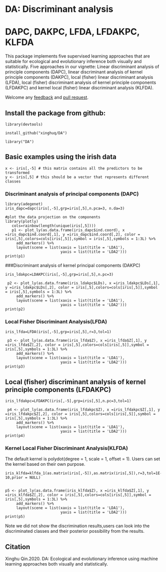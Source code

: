 
# DA: Discriminant analysis


#  DAPC, DAKPC, LFDA, LFDAKPC, KLFDA

This package implements five supervised learning approaches that are suitable for ecological and evolutionary inference both visually and statistically. Five approaches in our vignette: Linear discriminant analysis of principle components (DAPC), linear discriminant analysis of kernel principle components (DAKPC), local (fisher) linear discriminant analysis (LFDA), local (fisher) discriminant analysis of kernel principle components (LFDAKPC) and kernel local (fisher) linear discriminant analysis (KLFDA). 

Welcome any [feedback](https://github.com/xinghuq/DA/issues) and [pull request](https://github.com/xinghuq/DA/pulls).  


## Install the package from github:
```{R}
library(devtools)

install_github("xinghuq/DA")

library("DA")
```

## Basic examples using the irish data

```{R}
x <- iris[,-5] # this matrix contains all the predictors to be transformed
y <- iris[,5] # this should be a vector that represents different classes

```

###  Discriminant analysis of principal components (DAPC)
```{R}
library(adegenet)
iris_dapc=dapc(iris[,-5],grp=iris[,5],n.pca=3, n.da=3)

#plot the data projection on the components
library(plotly)
   cols=rainbow(length(unique(iris[,5])))
   p1 <- plot_ly(as.data.frame(iris_dapc$ind.coord), x =iris_dapc$ind.coord[,1], y =iris_dapc$ind.coord[,2], color = iris[,5],colors=cols[iris[,5]],symbol = iris[,5],symbols = 1:3L) %>% 
     add_markers() %>%
     layout(scene = list(xaxis = list(title = 'LDA1'),
                         yaxis = list(title = 'LDA2')))
print(p1)
```
###Discriminant analysis of kernel principal components (DAKPC)

```{r}
iris_ldakpc=LDAKPC(iris[,-5],grp=iris[,5],n.pc=3)

 p2 <- plot_ly(as.data.frame(iris_ldakpc$LDs), x =iris_ldakpc$LDs[,1], y =iris_ldakpc$LDs[,2], color = iris[,5],colors=cols[iris[,5]],symbol = iris[,5],symbols = 1:3L) %>% 
     add_markers() %>%
     layout(scene = list(xaxis = list(title = 'LDA1'),
                         yaxis = list(title = 'LDA2')))
print(p2)
```


### Local Fisher Discriminant Analysis(LFDA)

```{R}
iris_lfda=LFDA(iris[,-5],grp=iris[,5],r=3,tol=1)

 p3 <- plot_ly(as.data.frame(iris_lfda$Z), x =iris_lfda$Z[,1], y =iris_lfda$Z[,2], color = iris[,5],colors=cols[iris[,5]],symbol = iris[,5],symbols = 1:3L) %>% 
     add_markers() %>%
     layout(scene = list(xaxis = list(title = 'LDA1'),
                         yaxis = list(title = 'LDA2')))
print(p3)

```
##  Local (fisher) discriminant analysis of kernel principle components (LFDAKPC)
```{R}
iris_lfdakpc=LFDAKPC(iris[,-5],grp=iris[,5],n.pc=3,tol=1)

 p4 <- plot_ly(as.data.frame(iris_lfdakpc$Z), x =iris_lfdakpc$Z[,1], y =iris_lfdakpc$Z[,2], color = iris[,5],colors=cols[iris[,5]],symbol = iris[,5],symbols = 1:3L) %>% 
     add_markers() %>%
     layout(scene = list(xaxis = list(title = 'LDA1'),
                         yaxis = list(title = 'LDA2')))
print(p4)

```

### Kernel Local Fisher Discriminant Analysis(KLFDA)
The default kernel is polydot(degree = 1, scale = 1, offset = 1). Users can set the kernel based on their own purpose.
 
```{R}
iris_klfda=klfda_1(as.matrix(iris[,-5]),as.matrix(iris[,5]),r=3,tol=1E-10,prior = NULL)


p5 <- plot_ly(as.data.frame(iris_klfda$Z), x =iris_klfda$Z[,1], y =iris_klfda$Z[,2], color = iris[,5],colors=cols[iris[,5]],symbol = iris[,5],symbols = 1:3L) %>% 
     add_markers() %>%
     layout(scene = list(xaxis = list(title = 'LDA1'),
                         yaxis = list(title = 'LDA2')))
print(p5)
```
Note we did not show the discrimination results,users can look into the discriminated classes and their posterior possibility from the results.



## Citation

Xinghu Qin.2020. DA: Ecological and evolutionary inference using machine learning approaches both visually and statistically. 

